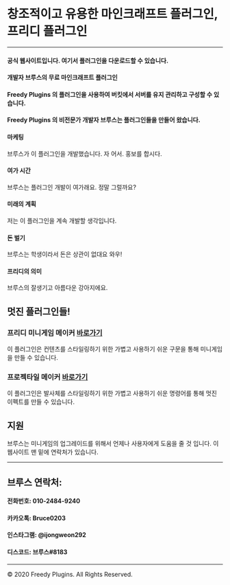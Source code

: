 # 창조적이고 유용한 마인크래프트 플러그인, 프리디 플러그인

***

#### 공식 웹사이트입니다. 여기서 플러그인을 다운로드할 수 있습니다.
#### 개발자 브루스의 무료 마인크래프트 플러그인
#### Freedy Plugins 의 플러그인을 사용하여 버킷에서 서버를 유지 관리하고 구성할 수 있습니다.
#### Freedy Plugins 의 비전문가 개발자 브루스는 플러그인들을 만들어 왔습니다. 

#### 마케팅
브루스가 이 플러그인을 개발했습니다. 자 어서. 홍보를 합시다.

#### 여가 시간
브루스는 플러그인 개발이 여가래요. 정말 그럴까요?

#### 미래의 계획
저는 이 플러그인을 계속 개발할 생각입니다.

#### 돈 벌기
브루스는 학생이라서 돈은 상관이 없대요 와우!

#### 프리디의 의미
브루스의 잘생기고 아름다운 강아지에요.

## 멋진 플러그인들!

### 프리디 미니게임 메이커 [바로가기](./freedyminigamemaker)
이 플러그인은 컨텐츠를 스타일링하기 위한 가볍고 사용하기 쉬운 구문을 통해 미니게임을 만들 수 있습니다.

### 프로젝타일 메이커 [바로가기](./projectilemaker)
이 플러그인은 발사체를 스타일링하기 위한 가볍고 사용하기 쉬운 명령어를 통해 멋진 이펙트를 만들 수 있습니다.

## 지원
브루스는 미니게임의 업그레이드를 위해서 언제나 사용자에게 도움을 줄 것 입니다. 이 웹사이트 맨 밑에 연락처가 있습니다.

***

## 브루스 연락처:

#### 전화번호: 010-2484-9240
#### 카카오톡: Bruce0203
#### 인스타그램: @ijongweon292
#### 디스코드: 브루스#8183

***

© 2020 Freedy Plugins. All Rights Reserved.
